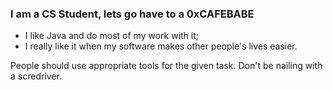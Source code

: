 ### I am a CS Student, lets go have to a 0xCAFEBABE

*  I like Java and do most of my work with it;
*  I really like it when my software makes other people's lives easier.

People should use appropriate tools for the given task. Don't be nailing with a scredriver.
